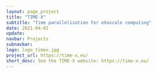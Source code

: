 ```yaml
---
layout: page_project
title: "TIME-X"
subtitle: "Time parallelization for eXascale computing"
date: 2021-04-01
update:
navbar: Projects
subnavbar:
logo: logo_timex.jpg
project_url: https://time-x.eu/
short_desc: See the TIME-X website: https://time-x.eu/
---
```


